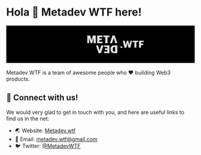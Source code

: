 # Hola 👋 Metadev WTF here!

![Metadev](https://raw.githubusercontent.com/Metadev-NFT/.github/main/profile/m4.png)

Metadev WTF is a team of awesome people who ❤️️ building Web3 products.

## 🤝 Connect with us!

We would very glad to get in touch with you, and here are useful links to find us in the net:

- 🌏 Website: [Metadev.wtf](https://metadev.wtf)
- 📧 Email: [metadev.wtf@gmail.com](mailto:metadev.wtf@gmail.com)
- 🐦 Twitter: [@MetadevWTF](https://twitter.com/MetadevWTF)
